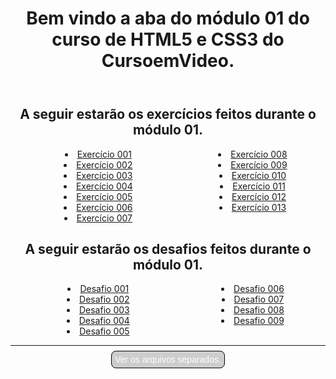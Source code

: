 <html lang="pt-br">
<head>
    <meta charset="UTF-8">
    <meta http-equiv="X-UA-Compatible" content="IE=edge">
    <meta name="viewport" content="width=device-width, initial-scale=1.0">
    <style>
        .markdown-body hr{
                height: 0.1em;
            }
        footer{
            text-align: center;
            margin: 10px 0px 3px 0px;
        }
        footer a{
            background-color: rgba(136, 135, 135, 0.404);
            margin-top: 10px;
            color: white;
            font-family: Arial, Helvetica, sans-serif;
            text-decoration: none;
            padding: 5px;
            border-radius: 8px;
            border: 1px solid black;
        }
        footer a:hover{
            color: #000000;
            padding: 5px;
            text-decoration: underline;
            background-color: gainsboro;
            border-radius: 8px;
        }
    </style>
</head>
<body>
    <header>
    <h1 style="text-align: center;">Bem vindo a aba do módulo 01 do curso de HTML5 e CSS3 do CursoemVideo.</h1>
    </header>
    <section style="text-align: center;">
        <h2>A seguir estarão os exercícios feitos durante o módulo 01.</h2>
        <ul style="columns: 2; list-style-position: inside;">
            <li><a href="https://jonh-dev.github.io/html-css-modulo001/Exercicios/ex001/index.html">Exercício 001</a></li>
            <li><a href="https://jonh-dev.github.io/html-css-modulo001/Exercicios/ex002/index.html">Exercício 002</a></li>
            <li><a href="https://jonh-dev.github.io/html-css-modulo001/Exercicios/ex003/index.html">Exercício 003</a></li>
            <li><a href="https://jonh-dev.github.io/html-css-modulo001/Exercicios/ex004/index.html">Exercício 004</a></li>
            <li><a href="https://jonh-dev.github.io/html-css-modulo001/Exercicios/ex005/index.html">Exercício 005</a></li>
            <li><a href="https://jonh-dev.github.io/html-css-modulo001/Exercicios/ex006/index.html">Exercício 006</a></li>
            <li><a href="https://jonh-dev.github.io/html-css-modulo001/Exercicios/ex007/index.html">Exercício 007</a></li>
            <li><a href="https://jonh-dev.github.io/html-css-modulo001/Exercicios/ex008/index.html">Exercício 008</a></li>
            <li><a href="https://jonh-dev.github.io/html-css-modulo001/Exercicios/ex009/index.html">Exercício 009</a></li>
            <li><a href="https://jonh-dev.github.io/html-css-modulo001/Exercicios/ex010/index.html">Exercício 010</a></li>
            <li><a href="https://jonh-dev.github.io/html-css-modulo001/Exercicios/ex011/index.html">Exercício 011</a></li>
            <li><a href="https://jonh-dev.github.io/html-css-modulo001/Exercicios/ex012/index.html">Exercício 012</a></li>
            <li><a href="https://jonh-dev.github.io/html-css-modulo001/Exercicios/ex013/index.html">Exercício 013</a></li>
        </ul>
        <h2>A seguir estarão os desafios feitos durante o módulo 01.</h2>
        <ul style="columns: 2; list-style-position: inside;">
            <li><a href="https://jonh-dev.github.io/html-css-modulo001/Desafios/d001/index.html">Desafio 001</a></li>
            <li><a href="https://jonh-dev.github.io/html-css-modulo001/Desafios/d002/index.html">Desafio 002</a></li>
            <li><a href="https://jonh-dev.github.io/html-css-modulo001/Desafios/d003/index.html">Desafio 003</a></li>
            <li><a href="https://jonh-dev.github.io/html-css-modulo001/Desafios/d004/index.html">Desafio 004</a></li>
            <li><a href="https://jonh-dev.github.io/html-css-modulo001/Desafios/d005/index.html">Desafio 005</a></li>
            <li><a href="https://jonh-dev.github.io/html-css-modulo001/Desafios/d006/index.html">Desafio 006</a></li>
            <li><a href="https://jonh-dev.github.io/html-css-modulo001/Desafios/d007/index.html">Desafio 007</a></li>
            <li><a href="https://jonh-dev.github.io/html-css-modulo001/Desafios/d008/index.html">Desafio 008</a></li>
            <li><a href="https://jonh-dev.github.io/html-css-modulo001/Desafios/d009/index.html">Desafio 009</a></li>
        </ul>
    </section>
    <hr>
    <footer>
        <p><a href="https://github.com/jonh-dev/html-css-modulo001" target="_blank">Ver os arquivos separados.</a></p>
    </footer>
</body>
</html>